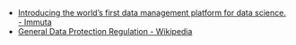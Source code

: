 - [Introducing the world’s first data management platform for data science. - Immuta](https://www.immuta.com/)
- [General Data Protection Regulation - Wikipedia](https://en.wikipedia.org/wiki/General_Data_Protection_Regulation)